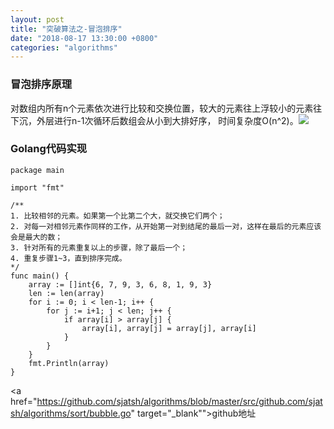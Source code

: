 ```yaml
---
layout: post
title: "突破算法之-冒泡排序"
date: "2018-08-17 13:30:00 +0800"
categories: "algorithms"
---
```


### 冒泡排序原理

对数组内所有n个元素依次进行比较和交换位置，较大的元素往上浮较小的元素往下沉，外层进行n-1次循环后数组会从小到大排好序，
时间复杂度O(n^2)。![](https://olef5l6y5.qnssl.com/bubble_sort.gif) 
<!--more-->

### Golang代码实现

```
package main

import "fmt"

/**
1. 比较相邻的元素。如果第一个比第二个大，就交换它们两个；
2. 对每一对相邻元素作同样的工作，从开始第一对到结尾的最后一对，这样在最后的元素应该会是最大的数；
3. 针对所有的元素重复以上的步骤，除了最后一个；
4. 重复步骤1~3，直到排序完成。
*/
func main() {
	array := []int{6, 7, 9, 3, 6, 8, 1, 9, 3}
	len := len(array)
	for i := 0; i < len-1; i++ {
		for j := i+1; j < len; j++ {
			if array[i] > array[j] {
				array[i], array[j] = array[j], array[i]
			}
		}
	}
	fmt.Println(array)
}
```
<a href="https://github.com/sjatsh/algorithms/blob/master/src/github.com/sjatsh/algorithms/sort/bubble.go" target="_blank"">github地址</a>




